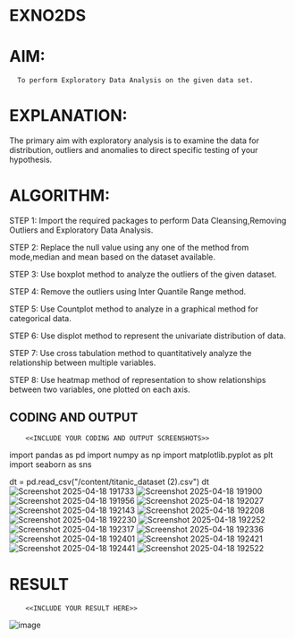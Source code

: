 # EXNO2DS
# AIM:
      To perform Exploratory Data Analysis on the given data set.
      
# EXPLANATION:
  The primary aim with exploratory analysis is to examine the data for distribution, outliers and anomalies to direct specific testing of your hypothesis.
  
# ALGORITHM:
STEP 1: Import the required packages to perform Data Cleansing,Removing Outliers and Exploratory Data Analysis.

STEP 2: Replace the null value using any one of the method from mode,median and mean based on the dataset available.

STEP 3: Use boxplot method to analyze the outliers of the given dataset.

STEP 4: Remove the outliers using Inter Quantile Range method.

STEP 5: Use Countplot method to analyze in a graphical method for categorical data.

STEP 6: Use displot method to represent the univariate distribution of data.

STEP 7: Use cross tabulation method to quantitatively analyze the relationship between multiple variables.

STEP 8: Use heatmap method of representation to show relationships between two variables, one plotted on each axis.

## CODING AND OUTPUT
        <<INCLUDE YOUR CODING AND OUTPUT SCREENSHOTS>>
import pandas as pd
import numpy as np
import matplotlib.pyplot as plt
import seaborn as sns

dt = pd.read_csv("/content/titanic_dataset (2).csv")
dt
![Screenshot 2025-04-18 191733](https://github.com/user-attachments/assets/6b895433-52dd-4295-9bce-4227670eff5a)
![Screenshot 2025-04-18 191900](https://github.com/user-attachments/assets/f7b940f2-6165-4401-955b-5846eb187f1a)
![Screenshot 2025-04-18 191956](https://github.com/user-attachments/assets/75817e7b-c741-4a9a-beff-f4db64e88c73)
![Screenshot 2025-04-18 192027](https://github.com/user-attachments/assets/b29d0070-f29c-4e34-8039-dce0d04a4c11)
![Screenshot 2025-04-18 192143](https://github.com/user-attachments/assets/7b7d18cb-c068-471b-b88c-a883db91b80b)
![Screenshot 2025-04-18 192208](https://github.com/user-attachments/assets/4a54e1f9-e947-43fc-86d1-f86b555240b3)
![Screenshot 2025-04-18 192230](https://github.com/user-attachments/assets/f946cbee-42a3-4f40-8c2a-dc208f3fbff5)
![Screenshot 2025-04-18 192252](https://github.com/user-attachments/assets/b8e41a07-83f9-4a0e-b404-76c8676c0abb)
![Screenshot 2025-04-18 192317](https://github.com/user-attachments/assets/29682b07-1cf3-4c15-a0da-73ac4fa952b8)
![Screenshot 2025-04-18 192336](https://github.com/user-attachments/assets/cd17141c-88da-448f-8246-9c7873423a8b)
![Screenshot 2025-04-18 192401](https://github.com/user-attachments/assets/1d41f833-ee03-430e-9045-e5eaa314d0a3)
![Screenshot 2025-04-18 192421](https://github.com/user-attachments/assets/c5d9c496-079e-4d82-8d62-beb18f859f0b)
![Screenshot 2025-04-18 192441](https://github.com/user-attachments/assets/0a779b81-6b54-453e-9ea9-5ae2b3d31c7b)
![Screenshot 2025-04-18 192522](https://github.com/user-attachments/assets/321ebbeb-dc0c-4ecd-ac75-c78d8afcf823)

# RESULT
        <<INCLUDE YOUR RESULT HERE>>

![image](https://github.com/user-attachments/assets/27720386-62d7-484c-ab4c-f1a8f36158da)

